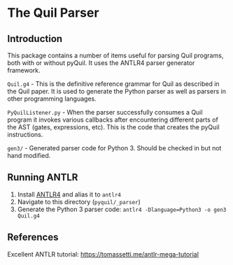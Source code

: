 The Quil Parser
===============

Introduction
------------

This package contains a number of items useful for parsing Quil programs, both with or without
pyQuil. It uses the ANTLR4 parser generator framework.

`Quil.g4` - This is the definitive reference grammar for Quil as described in the Quil paper.
It is used to generate the Python parser as well as parsers in other programming languages.

`PyQuilListener.py` - When the parser successfully consumes a Quil program it invokes various
callbacks after encountering different parts of the AST (gates, expressions, etc). This is the
code that creates the pyQuil instructions.

`gen3/` - Generated parser code for Python 3. Should be checked in but not hand modified.

Running ANTLR
-------------

1. Install [ANTLR4](http://www.antlr.org/) and alias it to `antlr4`
2. Navigate to this directory (`pyquil/_parser`)
3. Generate the Python 3 parser code: `antlr4 -Dlanguage=Python3 -o gen3 Quil.g4` 

References
----------

Excellent ANTLR tutorial: https://tomassetti.me/antlr-mega-tutorial
